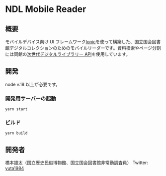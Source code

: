 # NDL Mobile Reader

## 概要

モバイルデバイス向け UI フレームワーク[Ionic](https://ionicframework.com/)を使って構築した、国立国会図書館デジタルコレクションのためのモバイルリーダーです。資料検索やページ分割には同館の[次世代デジタルライブラリー API]()を使用しています。

## 開発

node v.18 以上が必要です。

### 開発用サーバーの起動

`yarn start`

### ビルド

`yarn build`

## 開発者

橋本雄太（国立歴史民俗博物館、国立国会図書館非常勤調査員）
Twitter: [yuta1984](https://twitter.com/yuta1984)
